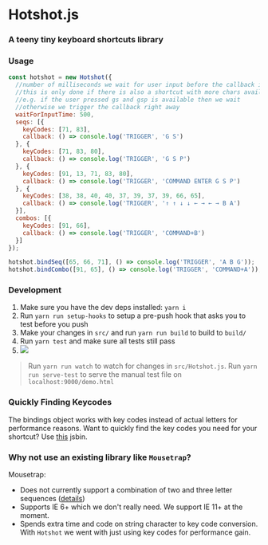 Hotshot.js
==========
### A teeny tiny keyboard shortcuts library

### Usage
```js
const hotshot = new Hotshot({
  //number of milliseconds we wait for user input before the callback is triggered
  //this is only done if there is also a shortcut with more chars available
  //e.g. if the user pressed gs and gsp is available then we wait
  //otherwise we trigger the callback right away
  waitForInputTime: 500, 
  seqs: [{
    keyCodes: [71, 83],
    callback: () => console.log('TRIGGER', 'G S')
  }, {
    keyCodes: [71, 83, 80],
    callback: () => console.log('TRIGGER', 'G S P')
  }, {
    keyCodes: [91, 13, 71, 83, 80],
    callback: () => console.log('TRIGGER', 'COMMAND ENTER G S P')
  }, {
    keyCodes: [38, 38, 40, 40, 37, 39, 37, 39, 66, 65],
    callback: () => console.log('TRIGGER', '↑ ↑ ↓ ↓ ← → ← → B A')
  }],
  combos: [{
    keyCodes: [91, 66],
    callback: () => console.log('TRIGGER', 'COMMAND+B')
  }]
});

hotshot.bindSeq([65, 66, 71], () => console.log('TRIGGER', 'A B G'));
hotshot.bindCombo([91, 65], () => console.log('TRIGGER', 'COMMAND+A'));
```

### Development
1. Make sure you have the dev deps installed: `yarn i`
2. Run `yarn run setup-hooks` to setup a pre-push hook that asks you to test before you push
3. Make your changes in `src/` and run `yarn run build` to build to `build/`
4. Run `yarn test` and make sure all tests still pass
5. ![](http://media.tumblr.com/tumblr_meh2kbVICW1rrdzra.gif)

> Run `yarn run watch` to watch for changes in `src/Hotshot.js`.
> Run `yarn run serve-test` to serve the manual test file on `localhost:9000/demo.html`

### Quickly Finding Keycodes
The bindings object works with key codes instead of actual letters for performance reasons. Want to quickly find the key codes you need for your shortcut? Use [this](http://jsbin.com/yayocohace/embed?js,console,output) jsbin.

### Why not use an existing library like `Mousetrap`?
Mousetrap:
- Does not currently support a combination of two and three letter sequences ([details](https://github.com/ccampbell/mousetrap/issues/362))
- Supports IE 6+ which we don't really need. We support IE 11+ at the moment.
- Spends extra time and code on string character to key code conversion. With `Hotshot` we went with just using key codes for performance gain.

